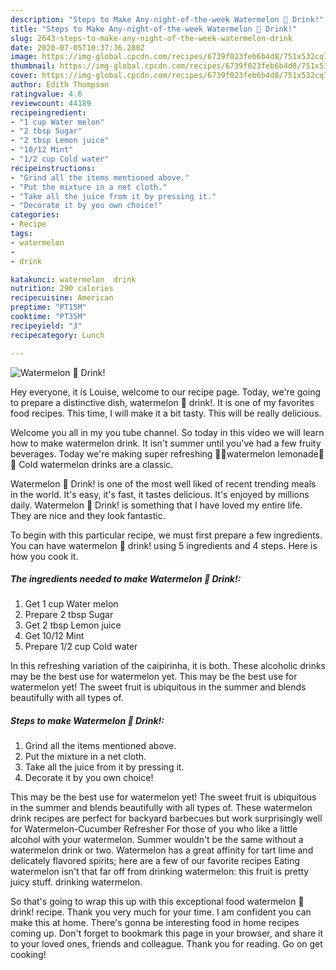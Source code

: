 ```yaml
---
description: "Steps to Make Any-night-of-the-week Watermelon 🍉 Drink!"
title: "Steps to Make Any-night-of-the-week Watermelon 🍉 Drink!"
slug: 2643-steps-to-make-any-night-of-the-week-watermelon-drink
date: 2020-07-05T10:37:36.280Z
image: https://img-global.cpcdn.com/recipes/6739f023feb6b4d8/751x532cq70/watermelon-🍉-drink-recipe-main-photo.jpg
thumbnail: https://img-global.cpcdn.com/recipes/6739f023feb6b4d8/751x532cq70/watermelon-🍉-drink-recipe-main-photo.jpg
cover: https://img-global.cpcdn.com/recipes/6739f023feb6b4d8/751x532cq70/watermelon-🍉-drink-recipe-main-photo.jpg
author: Edith Thompson
ratingvalue: 4.6
reviewcount: 44189
recipeingredient:
- "1 cup Water melon"
- "2 tbsp Sugar"
- "2 tbsp Lemon juice"
- "10/12 Mint"
- "1/2 cup Cold water"
recipeinstructions:
- "Grind all the items mentioned above."
- "Put the mixture in a net cloth."
- "Take all the juice from it by pressing it."
- "Decorate it by you own choice!"
categories:
- Recipe
tags:
- watermelon
- 
- drink

katakunci: watermelon  drink 
nutrition: 290 calories
recipecuisine: American
preptime: "PT15M"
cooktime: "PT35M"
recipeyield: "3"
recipecategory: Lunch

---
```



![Watermelon 🍉 Drink!](https://img-global.cpcdn.com/recipes/6739f023feb6b4d8/751x532cq70/watermelon-🍉-drink-recipe-main-photo.jpg)

Hey everyone, it is Louise, welcome to our recipe page. Today, we're going to prepare a distinctive dish, watermelon 🍉 drink!. It is one of my favorites food recipes. This time, I will make it a bit tasty. This will be really delicious.

Welcome you all in my you tube channel. So today in this video we will learn how to make watermelon drink. It isn&#39;t summer until you&#39;ve had a few fruity beverages. Today we&#39;re making super refreshing 🍉🍋watermelon lemonade🍋🍉 Cold watermelon drinks are a classic.

Watermelon 🍉 Drink! is one of the most well liked of recent trending meals in the world. It's easy, it's fast, it tastes delicious. It's enjoyed by millions daily. Watermelon 🍉 Drink! is something that I have loved my entire life. They are nice and they look fantastic.


To begin with this particular recipe, we must first prepare a few ingredients. You can have watermelon 🍉 drink! using 5 ingredients and 4 steps. Here is how you cook it.

<!--inarticleads1-->

##### The ingredients needed to make Watermelon 🍉 Drink!:

1. Get 1 cup Water melon
1. Prepare 2 tbsp Sugar
1. Get 2 tbsp Lemon juice
1. Get 10/12 Mint
1. Prepare 1/2 cup Cold water


In this refreshing variation of the caipirinha, it is both. These alcoholic drinks may be the best use for watermelon yet. This may be the best use for watermelon yet! The sweet fruit is ubiquitous in the summer and blends beautifully with all types of. 

<!--inarticleads2-->

##### Steps to make Watermelon 🍉 Drink!:

1. Grind all the items mentioned above.
1. Put the mixture in a net cloth.
1. Take all the juice from it by pressing it.
1. Decorate it by you own choice!


This may be the best use for watermelon yet! The sweet fruit is ubiquitous in the summer and blends beautifully with all types of. These watermelon drink recipes are perfect for backyard barbecues but work surprisingly well for Watermelon-Cucumber Refresher For those of you who like a little alcohol with your watermelon. Summer wouldn&#39;t be the same without a watermelon drink or two. Watermelon has a great affinity for tart lime and delicately flavored spirits; here are a few of our favorite recipes Eating watermelon isn&#39;t that far off from drinking watermelon: this fruit is pretty juicy stuff. drinking watermelon. 

So that's going to wrap this up with this exceptional food watermelon 🍉 drink! recipe. Thank you very much for your time. I am confident you can make this at home. There's gonna be interesting food in home recipes coming up. Don't forget to bookmark this page in your browser, and share it to your loved ones, friends and colleague. Thank you for reading. Go on get cooking!

